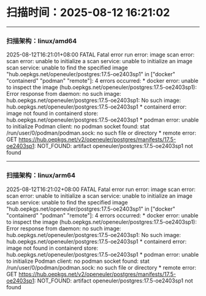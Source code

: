 # 扫描时间：2025-08-12 16:21:02
--- 
 ### 扫描架构：linux/amd64 
2025-08-12T16:21:01+08:00	FATAL	Fatal error	run error: image scan error: scan error: unable to initialize a scan service: unable to initialize an image scan service: unable to find the specified image "hub.oepkgs.net/openeuler/postgres:17.5-oe2403sp1" in ["docker" "containerd" "podman" "remote"]: 4 errors occurred:
	* docker error: unable to inspect the image (hub.oepkgs.net/openeuler/postgres:17.5-oe2403sp1): Error response from daemon: no such image: hub.oepkgs.net/openeuler/postgres:17.5-oe2403sp1: No such image: hub.oepkgs.net/openeuler/postgres:17.5-oe2403sp1
	* containerd error: image not found in containerd store: hub.oepkgs.net/openeuler/postgres:17.5-oe2403sp1
	* podman error: unable to initialize Podman client: no podman socket found: stat /run/user/0/podman/podman.sock: no such file or directory
	* remote error: GET https://hub.oepkgs.net/v2/openeuler/postgres/manifests/17.5-oe2403sp1: NOT_FOUND: artifact openeuler/postgres:17.5-oe2403sp1 not found



--- 
 ### 扫描架构：linux/arm64 
2025-08-12T16:21:02+08:00	FATAL	Fatal error	run error: image scan error: scan error: unable to initialize a scan service: unable to initialize an image scan service: unable to find the specified image "hub.oepkgs.net/openeuler/postgres:17.5-oe2403sp1" in ["docker" "containerd" "podman" "remote"]: 4 errors occurred:
	* docker error: unable to inspect the image (hub.oepkgs.net/openeuler/postgres:17.5-oe2403sp1): Error response from daemon: no such image: hub.oepkgs.net/openeuler/postgres:17.5-oe2403sp1: No such image: hub.oepkgs.net/openeuler/postgres:17.5-oe2403sp1
	* containerd error: image not found in containerd store: hub.oepkgs.net/openeuler/postgres:17.5-oe2403sp1
	* podman error: unable to initialize Podman client: no podman socket found: stat /run/user/0/podman/podman.sock: no such file or directory
	* remote error: GET https://hub.oepkgs.net/v2/openeuler/postgres/manifests/17.5-oe2403sp1: NOT_FOUND: artifact openeuler/postgres:17.5-oe2403sp1 not found



